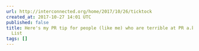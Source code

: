 ```yaml
---
url: http://interconnected.org/home/2017/10/26/ticktock
created_at: 2017-10-27 14:01 UTC
published: false
title: Here's my PR tip for people (like me) who are terrible at PR a.k.a. the Tick-Tock
  List
tags: []
---
```



